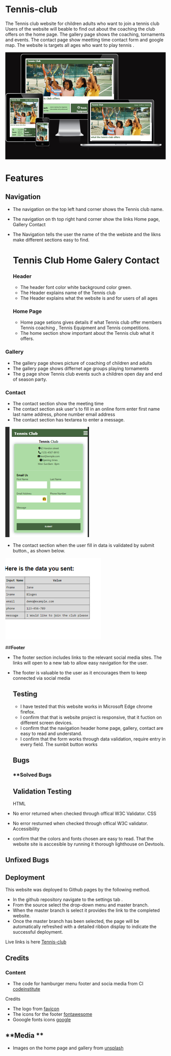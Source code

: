 # Tennis-club
The  Tennis club website for children adults who want to join a tennis club
Users of the website will beable to find out about the coaching the club offers
on the home page. The gallery page shows the coaching, tornaments and events.
The contact page show meetting time  contact form and google map. The website
is targets all ages who want to play tennis .

![](  https://github.com/julielk/Tennis-club/blob/main/assets/documents/device3.PNG )






# **Features**
## **Navigation**
* The navigation on the top left hand corner shows the  Tennis club name.
* The navigation on th  top right hand corner show the links Home page, Gallery
  Contact
* The Navigation  tells the user the name of the the webiste and  the likns
  make different sections easy to find.

  # Tennis Club       Home Galery Contact
  ### **Header**
  * The header font color white background color green.
  * The Header explains name of the Tennis club
  * The Header explains what the website is and for users of all ages

  ### **Home Page**
  * Home page setions gives details  if what Tennis club offer members
    Tennis coaching , Tennis Equipment and Tennis competitions.
  * The home section show  important about the Tennis club what it offers.

### **Gallery**
 *  The gallery page shows picture of coaching of  children and adults
 *  The gallery page shows differnet age groups playing tornaments
 *  The g  page show Tennis club events such a children open day
    and end of season party.




    

### **Contact**  
* The contact section show the meeting time
*  The  contact section ask user's to fill in an online form
  enter first name last name address, phone number email address
* The contact section has textarea to enter a message.

![]( https://github.com/julielk/Tennis-club/blob/main/assets/documents/form1.PNG)






* The contact section when the user  fill in data is validated by
  submit button., as shown below.






![]( https://github.com/julielk/Tennis-club/blob/main/assets/documents/formdata2.png  )




   ##**Footer**

* The footer section includes links to the relevant social media sites. The links will open 
   to a new tab to allow easy navigation for the user.
* The footer is valuable to the user as it encourages them to keep connected via social media

   


  ## **Testing**
  * I have tested that this website works in Microsoft Edge chrome firefox.
  * I confirm that that is website project is responsive, that it
    fuction on different screen devices.
  * I confirm that the navigation header home page, gallery, contact
    are easy to read and understand.
  * I confirm that the form works through data validation, require entry
    in every field. The sumbit button works

  ## **Bugs**
  ### **Solved Bugs





  ## **Validation Testing**
  HTML
* No error returned  when checked through offical W3C Validator.
  CSS
* No error resturned when checked through offical W3C validator.
  Accessibility
*  confirm that the colors and fonts chosen are easy to read. That the
   website site is asccesible by running it thorough lighthouse on Devtools.

## **Unfixed Bugs**


## **Deployment**
This website was deployed to Github pages by the following method.
*  In the github repository navigate  to the  settings tab .
*  From the source select the drop-down menu  and master branch.
*  When the master branch is select it provides the link to the
  completed website.
* Once the master branch has been selected, the page will be automatically refreshed with a detailed ribbon display to indicate the successful deployment.

Live links is here [Tennis-club]( https://julielk.github.io/Tennis-club/ )


## **Credits**

### **Content**
* The code for hamburger menu footer and socia media from CI [codeinstitute](https://code-institute-org.github.io/love-running-2.0/index.html)

Credits
* The logo from  [favicon](https://favicon.io/)
* The icons for the footer [fontawesome](https://fontawesome.com/ )
* Gooogle fonts icons [google](https://fonts.google.com/icons)

## **Media **
* Images on the home page and gallery from [unsplash](https://unsplash.com/s/photos/tennis)


  

  
    
  



    
  
  








 


  
